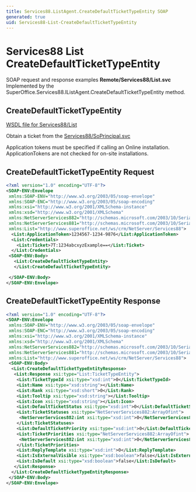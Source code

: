 ```yaml
---
title: Services88.ListAgent.CreateDefaultTicketTypeEntity SOAP
generated: true
uid: Services88-List-CreateDefaultTicketTypeEntity
---
```


# Services88 List CreateDefaultTicketTypeEntity

SOAP request and response examples **Remote/Services88/List.svc**
Implemented by the <see cref="M:SuperOffice.Services88.IListAgent.CreateDefaultTicketTypeEntity">SuperOffice.Services88.IListAgent.CreateDefaultTicketTypeEntity</see> method.

## CreateDefaultTicketTypeEntity





[WSDL file for Services88/List](../Services88-List.md)

Obtain a ticket from the [Services88/SoPrincipal.svc](../SoPrincipal/index.md)

Application tokens must be specified if calling an Online installation. ApplicationTokens are not checked for on-site installations.

## CreateDefaultTicketTypeEntity Request

```xml
<?xml version="1.0" encoding="UTF-8"?>
<SOAP-ENV:Envelope
 xmlns:SOAP-ENV="http://www.w3.org/2003/05/soap-envelope"
 xmlns:SOAP-ENC="http://www.w3.org/2003/05/soap-encoding"
 xmlns:xsi="http://www.w3.org/2001/XMLSchema-instance"
 xmlns:xsd="http://www.w3.org/2001/XMLSchema"
 xmlns:NetServerServices882="http://schemas.microsoft.com/2003/10/Serialization/Arrays"
 xmlns:NetServerServices881="http://schemas.microsoft.com/2003/10/Serialization/"
 xmlns:List="http://www.superoffice.net/ws/crm/NetServer/Services88">
  <List:ApplicationToken>1234567-1234-9876</List:ApplicationToken>
  <List:Credentials>
    <List:Ticket>7T:1234abcxyzExample==</List:Ticket>
  </List:Credentials>
 <SOAP-ENV:Body>
   <List:CreateDefaultTicketTypeEntity>
   </List:CreateDefaultTicketTypeEntity>

 </SOAP-ENV:Body>
</SOAP-ENV:Envelope>

```


## CreateDefaultTicketTypeEntity Response

```xml
<?xml version="1.0" encoding="UTF-8"?>
<SOAP-ENV:Envelope
 xmlns:SOAP-ENV="http://www.w3.org/2003/05/soap-envelope"
 xmlns:SOAP-ENC="http://www.w3.org/2003/05/soap-encoding"
 xmlns:xsi="http://www.w3.org/2001/XMLSchema-instance"
 xmlns:xsd="http://www.w3.org/2001/XMLSchema"
 xmlns:NetServerServices882="http://schemas.microsoft.com/2003/10/Serialization/Arrays"
 xmlns:NetServerServices881="http://schemas.microsoft.com/2003/10/Serialization/"
 xmlns:List="http://www.superoffice.net/ws/crm/NetServer/Services88">
 <SOAP-ENV:Body>
  <List:CreateDefaultTicketTypeEntityResponse>
   <List:Response xsi:type="List:TicketTypeEntity">
    <List:TicketTypeId xsi:type="xsd:int">0</List:TicketTypeId>
    <List:Name xsi:type="xsd:string"></List:Name>
    <List:Rank xsi:type="xsd:short">0</List:Rank>
    <List:Tooltip xsi:type="xsd:string"></List:Tooltip>
    <List:Icon xsi:type="xsd:string"></List:Icon>
    <List:DefaultTicketStatus xsi:type="xsd:int">0</List:DefaultTicketStatus>
    <List:TicketStatuses xsi:type="NetServerServices882:ArrayOfint">
     <NetServerServices882:int xsi:type="xsd:int">0</NetServerServices882:int>
    </List:TicketStatuses>
    <List:DefaultTicketPriority xsi:type="xsd:int">0</List:DefaultTicketPriority>
    <List:TicketPriorities xsi:type="NetServerServices882:ArrayOfint">
     <NetServerServices882:int xsi:type="xsd:int">0</NetServerServices882:int>
    </List:TicketPriorities>
    <List:ReplyTemplate xsi:type="xsd:int">0</List:ReplyTemplate>
    <List:IsExternalVisible xsi:type="xsd:boolean">false</List:IsExternalVisible>
    <List:IsDefault xsi:type="xsd:boolean">false</List:IsDefault>
   </List:Response>
  </List:CreateDefaultTicketTypeEntityResponse>
 </SOAP-ENV:Body>
</SOAP-ENV:Envelope>

```

